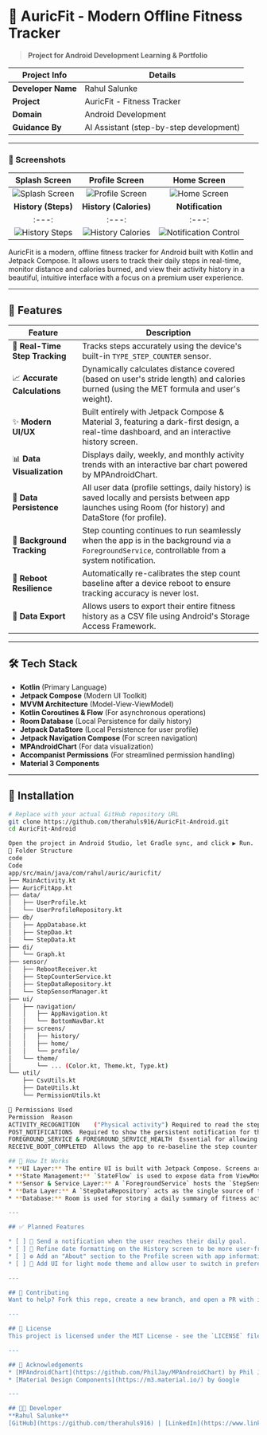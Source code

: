 # 👟 AuricFit - Modern Offline Fitness Tracker
> **Project for Android Development Learning & Portfolio**

| Project Info      | Details                            |
|----------------------|-------------------------------------|
| **Developer Name**             | Rahul Salunke                      |
| **Project**        | AuricFit - Fitness Tracker         |
| **Domain**           | Android Development                |
| **Guidance By**    | AI Assistant (step-by-step development) |

---
### 📸 Screenshots

| Splash Screen | Profile Screen | Home Screen |
| :---: | :---: | :---: |
| ![Splash Screen](https://github.com/user-attachments/assets/e87f7e53-9d54-45fc-bceb-30bf790b9147) | ![Profile Screen](https://github.com/user-attachments/assets/4637b4c7-baed-42bd-9a29-860f31e11e20) | ![Home Screen](https://github.com/user-attachments/assets/5d7ecbb4-a4ac-4996-865b-76d45212eb72) |
| **History (Steps)** | **History (Calories)** | **Notification** |
| :---: | :---: | :---: |
| ![History Steps](https://github.com/user-attachments/assets/3224b86a-2692-46d2-8df7-41710c067380) | ![History Calories](https://github.com/user-attachments/assets/099504c3-260a-4d8b-843d-ebf00a890d17) | ![Notification Control](https://github.com/user-attachments/assets/421de23f-a743-412f-9f61-d800737216b9) |

AuricFit is a modern, offline fitness tracker for Android built with Kotlin and Jetpack Compose. It allows users to track their daily steps in real-time, monitor distance and calories burned, and view their activity history in a beautiful, intuitive interface with a focus on a premium user experience.

---
## 🚀 Features

| Feature | Description |
|--------|-------------|
| 👟 **Real-Time Step Tracking** | Tracks steps accurately using the device's built-in `TYPE_STEP_COUNTER` sensor. |
| 📈 **Accurate Calculations** | Dynamically calculates distance covered (based on user's stride length) and calories burned (using the MET formula and user's weight). |
| ✨ **Modern UI/UX** | Built entirely with Jetpack Compose & Material 3, featuring a dark-first design, a real-time dashboard, and an interactive history screen. |
| 📊 **Data Visualization** | Displays daily, weekly, and monthly activity trends with an interactive bar chart powered by MPAndroidChart. |
| 💾 **Data Persistence** | All user data (profile settings, daily history) is saved locally and persists between app launches using Room (for history) and DataStore (for profile). |
| 🔔 **Background Tracking** | Step counting continues to run seamlessly when the app is in the background via a `ForegroundService`, controllable from a system notification. |
| 🔄 **Reboot Resilience** | Automatically re-calibrates the step count baseline after a device reboot to ensure tracking accuracy is never lost. |
| 📄 **Data Export** | Allows users to export their entire fitness history as a CSV file using Android's Storage Access Framework. |

---

## 🛠 Tech Stack

- **Kotlin** (Primary Language)
- **Jetpack Compose** (Modern UI Toolkit)
- **MVVM Architecture** (Model-View-ViewModel)
- **Kotlin Coroutines & Flow** (For asynchronous operations)
- **Room Database** (Local Persistence for daily history)
- **Jetpack DataStore** (Local Persistence for user profile)
- **Jetpack Navigation Compose** (For screen navigation)
- **MPAndroidChart** (For data visualization)
- **Accompanist Permissions** (For streamlined permission handling)
- **Material 3 Components**

---
## 🔧 Installation
```bash
# Replace with your actual GitHub repository URL
git clone https://github.com/therahuls916/AuricFit-Android.git
cd AuricFit-Android

Open the project in Android Studio, let Gradle sync, and click ▶️ Run.
📂 Folder Structure
code
Code
app/src/main/java/com/rahul/auric/auricfit/
├── MainActivity.kt
├── AuricFitApp.kt
├── data/
│   ├── UserProfile.kt
│   └── UserProfileRepository.kt
├── db/
│   ├── AppDatabase.kt
│   ├── StepDao.kt
│   └── StepData.kt
├── di/
│   └── Graph.kt
├── sensor/
│   ├── RebootReceiver.kt
│   ├── StepCounterService.kt
│   ├── StepDataRepository.kt
│   └── StepSensorManager.kt
├── ui/
│   ├── navigation/
│   │   ├── AppNavigation.kt
│   │   └── BottomNavBar.kt
│   ├── screens/
│   │   ├── history/
│   │   ├── home/
│   │   └── profile/
│   └── theme/
│       └── ... (Color.kt, Theme.kt, Type.kt)
└── util/
    ├── CsvUtils.kt
    ├── DateUtils.kt
    └── PermissionUtils.kt

🔐 Permissions Used
Permission	Reason
ACTIVITY_RECOGNITION	("Physical activity") Required to read the step counter sensor on Android 10 and newer.
POST_NOTIFICATIONS	Required to show the persistent notification for the background tracking service on Android 13 and newer.
FOREGROUND_SERVICE & FOREGROUND_SERVICE_HEALTH	Essential for allowing the step counting service to run reliably when the app is in the background.
RECEIVE_BOOT_COMPLETED	Allows the app to re-baseline the step counter after the user reboots their phone, ensuring accurate tracking.

## 🧠 How It Works
* **UI Layer:** The entire UI is built with Jetpack Compose. Screens are stateless Composables that receive data and events from their ViewModels, creating a reactive and predictable UI.
* **State Management:** `StateFlow` is used to expose data from ViewModels to the UI. The UI observes these flows using `collectAsState` and automatically recomposes when the step count, history, or user profile changes.
* **Sensor & Service Layer:** A `ForegroundService` hosts the `StepSensorManager` to ensure continuous, battery-efficient step detection. A `BroadcastReceiver` handles device reboots to maintain data integrity.
* **Data Layer:** A `StepDataRepository` acts as the single source of truth, orchestrating data from the hardware sensor, the Room database, and the DataStore preferences to provide clean, calculated data to the ViewModels.
* **Database:** Room is used for storing a daily summary of fitness activity. DataStore is used for lightweight storage of the user's profile (weight, stride, goal).

---

## ✅ Planned Features

* [ ] 🎉 Send a notification when the user reaches their daily goal.
* [ ] 📅 Refine date formatting on the History screen to be more user-friendly (e.g., "Today", "Yesterday").
* [ ] ⚙️ Add an "About" section to the Profile screen with app information and links.
* [ ] 🎨 Add UI for light mode theme and allow user to switch in preferences.

---

## 🤝 Contributing
Want to help? Fork this repo, create a new branch, and open a PR with improvements or features.

---

## 📄 License
This project is licensed under the MIT License - see the `LICENSE` file for details.

---

## 🙌 Acknowledgements
* [MPAndroidChart](https://github.com/PhilJay/MPAndroidChart) by Phil Jay
* [Material Design Components](https://m3.material.io/) by Google

---

## 👨‍💻 Developer
**Rahul Salunke**
[GitHub](https://github.com/therahuls916) | [LinkedIn](https://www.linkedin.com/in/rahulasalunke/)